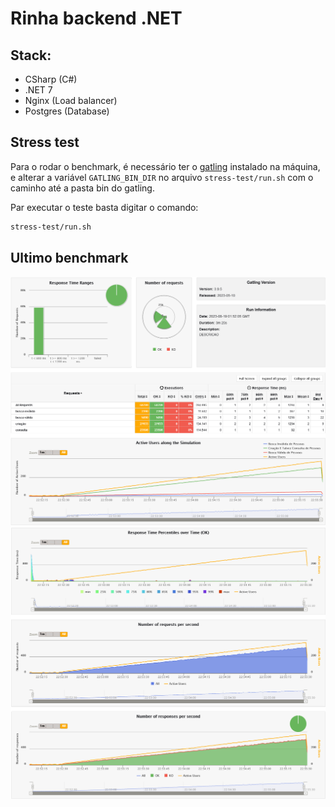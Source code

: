# Rinha backend .NET

## Stack:
- CSharp (C#)
- .NET 7
- Nginx (Load balancer)
- Postgres (Database)

## Stress test
Para o rodar o benchmark, é necessário ter o [gatling](https://gatling.io/docs/gatling/tutorials/installation/)
instalado na máquina, e alterar a variável `GATLING_BIN_DIR` no arquivo `stress-test/run.sh` com o caminho até a pasta bin do gatling.

Par executar o teste basta digitar o comando:
```bash
stress-test/run.sh
```

## Ultimo benchmark
![benchmark-1.png](benchmark-1.png)
![benchmark-2.png](benchmark-2.png)